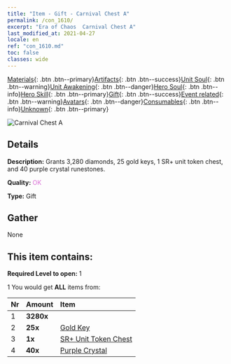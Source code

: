 ```yaml
---
title: "Item - Gift - Carnival Chest A"
permalink: /con_1610/
excerpt: "Era of Chaos  Carnival Chest A"
last_modified_at: 2021-04-27
locale: en
ref: "con_1610.md"
toc: false
classes: wide
---
```

 [Materials](/Items/){: .btn .btn--primary}[Artifacts](/Items/Artifacts/){: .btn .btn--success}[Unit Soul](/Items/UnitSoul/){: .btn .btn--warning}[Unit Awakening](/Items/UnitAwakening/){: .btn .btn--danger}[Hero Soul](/Items/HeroSoul/){: .btn .btn--info}[Hero Skill](/Items/HeroSkill/){: .btn .btn--primary}[Gift](/Items/Gift/){: .btn .btn--success}[Event related](/Items/Events/){: .btn .btn--warning}[Avatars](/Items/Avatars/){: .btn .btn--danger}[Consumables](/Items/Consumables/){: .btn .btn--info}[Unknown](/Items/Unknown/){: .btn .btn--primary}

 ![Carnival Chest A](/images/t/i_907226.png)

## Details
 **Description:** Grants 3,280 diamonds, 25 gold keys, 1 SR+ unit token chest, and 40 purple crystal runestones.

 **Quality:** <span style="color: #DA70D6">OK</span>

 **Type:** Gift

## Gather

  None

## This item contains:

 **Required Level to open:** 1

 1 You would get **ALL** items  from:

  | Nr | Amount |     Item    |
  |:---|:-------|:------------|
  | 1 |  **3280x** | <i class="fas fa-gem"/> |  | 
  | 2 |  **25x** | [Gold Key](/Items/con_783/) |  | 
  | 3 |  **1x** | [SR+ Unit Token Chest](/Items/con_1598/) |  | 
  | 4 |  **40x** | [Purple Crystal](/Items/con_720/) |  | 
